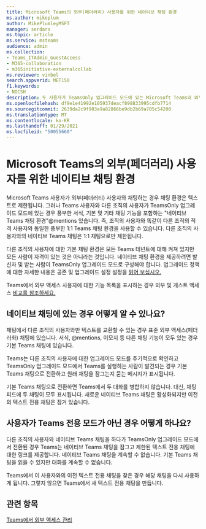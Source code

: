 ```yaml
---
title: Microsoft Teams의 외부(페더러리) 사용자를 위한 네이티브 채팅 환경
ms.author: mikeplum
author: MikePlumleyMSFT
manager: serdars
ms.topic: article
ms.service: msteams
audience: admin
ms.collection:
- Teams_ITAdmin_GuestAccess
- M365-collaboration
- m365initiative-externalcollab
ms.reviewer: vinbel
search.appverid: MET150
f1.keywords:
- NOCSH
description: 두 사용자가 TeamsOnly 업그레이드 모드에 있는 Microsoft Teams의 외부 액세스(페더러화) 사용자를 위한 네이티브 Teams 채팅 경험에 대해 자세히 배워야 합니다.
ms.openlocfilehash: df9e1e41992e105937deacf898833995cdfb7714
ms.sourcegitcommit: 2639da2c9f903a9a82866be9db2b69a705c54200
ms.translationtype: MT
ms.contentlocale: ko-KR
ms.lasthandoff: 01/29/2021
ms.locfileid: "50055660"
---
```

# <a name="native-chat-experience-for-external-federated-users-in-microsoft-teams"></a>Microsoft Teams의 외부(페더러리) 사용자를 위한 네이티브 채팅 환경

Microsoft Teams 사용자가 외부(페더러티) 사용자와 채팅하는 경우 채팅 환경은 텍스트로 제한됩니다. 그러나 Teams 사용자와 다른 조직의 사용자가 TeamsOnly 업그레이드 모드에 있는 경우 풍부한 서식, 기본 및 기타 채팅 기능을 포함하는 "네이티브 Teams 채팅 환경"@mentions 있습니다. 즉, 조직의 사용자와 똑같이 다른 조직의 적격 사용자와 동일한 풍부한 1:1 Teams 채팅 환경을 사용할 수 있습니다. 다른 조직의 사용자와의 네이티브 Teams 채팅은 1:1 채팅으로만 제한됩니다.

다른 조직의 사용자에 대한 기본 채팅 환경은 모든 Teams 테넌트에 대해 켜져 있지만 모든 사람이 자격이 있는 것은 아니라는 것입니다. 네이티브 채팅 환경을 제공하려면 발신자 및 받는 사람이 TeamsOnly 업그레이드 모드로 구성해야 합니다. 업그레이드 정책에 대한 자세한 내용은 공존 및 업그레이드 설정 설정을 [읽어 보십시오.](setting-your-coexistence-and-upgrade-settings.md)

Teams에서 외부 액세스 사용자에 대한 기능 목록을 표시하는 경우 외부 및 게스트 액세스 [비교를 참조하세요.](communicate-with-users-from-other-organizations.md#compare-external-and-guest-access)

## <a name="how-do-i-know-if-im-in-a-native-chat"></a>네이티브 채팅에 있는 경우 어떻게 알 수 있나요?

채팅에서 다른 조직의 사용자와만 텍스트를 교환할 수 있는 경우 표준 외부 액세스(페더러화) 채팅에 있습니다. 서식, @mentions, 이모지 등 다른 채팅 기능이 모두 있는 경우 기본 Teams 채팅에 있습니다. 

Teams는 다른 조직의 사용자에 대한 업그레이드 모드를 주기적으로 확인하고 TeamsOnly 업그레이드 모드에서 Teams를 실행하는 사람이 발견되는 경우 기본 Teams 채팅으로 전환하고 원래 채팅을 잠그는지 묻는 메시지가 표시됩니다.

기본 Teams 채팅으로 전환하면 Teams에서 두 대화를 병합하지 않습니다. 대신, 채팅 피드에 두 채팅이 모두 표시됩니다. 새로운 네이티브 Teams 채팅은 활성화되지만 이전의 텍스트 전용 채팅은 잠겨 있습니다.



## <a name="what-happens-if-a-user-isnt-in-teams-only-mode-anymore"></a>사용자가 Teams 전용 모드가 아닌 경우 어떻게 하나요?

다른 조직의 사용자와 네이티브 Teams 채팅을 하다가 TeamsOnly 업그레이드 모드에서 전환된 경우 Teams는 네이티브 Teams 채팅을 잠그고 제한된 텍스트 전용 채팅에 대한 링크를 제공합니다. 네이티브 Teams 채팅을 계속할 수 없습니다. 기본 Teams 채팅을 읽을 수 있지만 대화를 계속할 수 없습니다.

Teams에서 이 사용자와의 이전 텍스트 전용 채팅을 찾은 경우 해당 채팅을 다시 사용하게 됩니다. 그렇지 않으면 Teams에서 새 텍스트 전용 채팅을 만듭니다.


## <a name="related-topics"></a>관련 항목

[Teams에서 외부 액세스 관리](manage-external-access.md)
